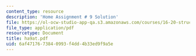 ```yaml
---
content_type: resource
description: 'Home Assignment # 9 Solution'
file: https://ol-ocw-studio-app-qa.s3.amazonaws.com/courses/16-20-structural-mechanics-fall-2002/6af4717673840993f4dd4b33ed9f9a5e_ha9at.pdf
file_type: application/pdf
resourcetype: Document
title: ha9at.pdf
uid: 6af47176-7384-0993-f4dd-4b33ed9f9a5e
---
```

